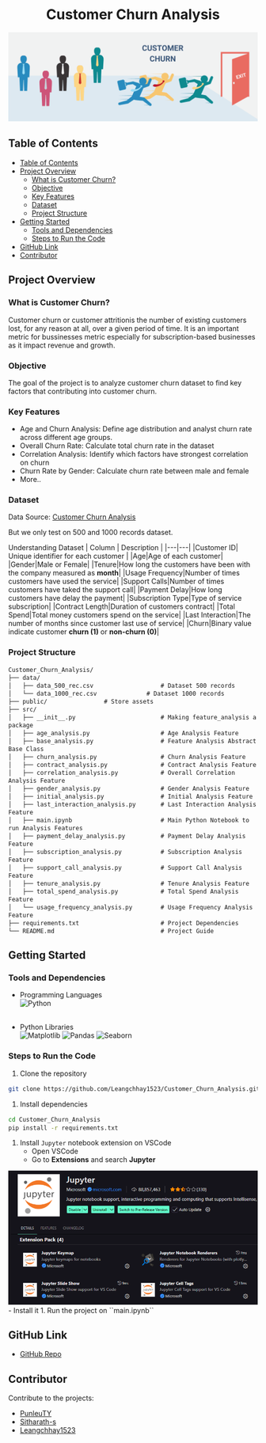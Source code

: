 <h1 style = "text-align: center; ">Customer Churn Analysis</h1>
<img src = "public/customer_churn.png">

## Table of Contents
- [Table of Contents](#table-of-contents)
- [Project Overview](#project-overview)
	- [What is Customer Churn?](#what-is-customer-churn)
	- [Objective](#objective)
	- [Key Features](#key-features)
	- [Dataset](#dataset)
	- [Project Structure](#project-structure)
- [Getting Started](#getting-started)
	- [Tools and Dependencies](#tools-and-dependencies)
	- [Steps to Run the Code](#steps-to-run-the-code)
- [GitHub Link](#github-link)
- [Contributor](#contributor)

## Project Overview
### What is Customer Churn?
Customer churn or customer attritionis the number of existing customers lost, for any reason at all, over a given period of time. It is an important metric for bussinesses metric especially for subscription-based businesses as it impact revenue and growth. 
### Objective
The goal of the project is to analyze customer churn dataset to find key factors that contributing into customer churn.
### Key Features
- Age and Churn Analysis: Define age distribution and analyst churn rate across different age groups.
- Overall Churn Rate: Calculate total churn rate in the dataset
- Correlation Analysis: Identify which factors have strongest correlation on churn
- Churn Rate by Gender: Calculate churn rate between male and female
- More.. 

### Dataset
Data Source: [Customer Churn Analysis](https://www.kaggle.com/datasets/muhammadshahidazeem/customer-churn-dataset)

But we only test on 500 and 1000 records dataset.

Understanding Dataset
| Column   | Description |
|---|---|
|Customer ID| Unique identifier for each customer  |
|Age|Age of each customer|
|Gender|Male or Female|
|Tenure|How long the customers have been with the company measured as **month**|
|Usage Frequency|Number of times customers have used the service|
|Support Calls|Number of times customers have taked the support call|
|Payment Delay|How long customers have delay the payment|
|Subscription Type|Type of service subscription|
|Contract Length|Duration of customers contract|
|Total Spend|Total money customers spend on the service|
|Last Interaction|The number of months since customer last use of service|
|Churn|Binary value indicate customer **churn (1)** or **non-churn (0)**|

### Project Structure

```plaintext
Customer_Churn_Analysis/
├── data/
│   ├── data_500_rec.csv                   # Dataset 500 records
│   └── data_1000_rec.csv	           # Dataset 1000 records
├── public/				   # Store assets
├── src/
│   ├── __init__.py                        # Making feature_analysis a package
│   ├── age_analysis.py                    # Age Analysis Feature
│   ├── base_analysis.py                   # Feature Analysis Abstract Base Class
│   ├── churn_analysis.py                  # Churn Analysis Feature
│   ├── contract_analysis.py               # Contract Analysis Feature
│   ├── correlation_analysis.py            # Overall Correlation Analysis Feature
│   ├── gender_analysis.py                 # Gender Analysis Feature
│   ├── initial_analysis.py                # Initial Analysis Feature
│   ├── last_interaction_analysis.py       # Last Interaction Analysis Feature
│   ├── main.ipynb                         # Main Python Notebook to run Analysis Features
│   ├── payment_delay_analysis.py          # Payment Delay Analysis Feature
│   ├── subscription_analysis.py           # Subscription Analysis Feature
│   ├── support_call_analysis.py           # Support Call Analysis Feature
│   ├── tenure_analysis.py                 # Tenure Analysis Feature
│   ├── total_spend_analysis.py            # Total Spend Analysis Feature
│   └── usage_frequency_analysis.py        # Usage Frequency Analysis Feature
├── requirements.txt                       # Project Dependencies
└── README.md                              # Project Guide
```
## Getting Started
### Tools and Dependencies
- Programming Languages<br>
![Python](https://img.shields.io/badge/Python-FFD43B?style=for-the-badge&logo=python&logoColor=blue) <br><br>

- Python Libraries<br>
![Matplotlib](https://img.shields.io/static/v1?label=Matplotlib&message=Visualization&color=11557C&style=for-the-badge&logo=data:image/png;base64,<BASE64_ENCODED_IMAGE>) ![Pandas](https://img.shields.io/static/v1?label=Pandas&message=Data%20Analysis&color=150458&style=for-the-badge&logo=data:image/png;base64,<BASE64_ENCODED_IMAGE>)
![Seaborn](https://img.shields.io/static/v1?label=Seaborn&message=Data%20Visualization&color=0696D7&style=for-the-badge&logo=data:image/png;base64,<BASE64_ENCODED_IMAGE>)

### Steps to Run the Code
1. Clone the repository
```bash
git clone https://github.com/Leangchhay1523/Customer_Churn_Analysis.git
```
1. Install dependencies
```bash
cd Customer_Churn_Analysis
pip install -r requirements.txt
```
1. Install ``Jupyter`` notebook extension on VSCode
	- Open VSCode
	- Go to **Extensions** and search **Jupyter**
<img src = "public/jupyter_extension.png">
	- Install it
1. Run the project on ``main.ipynb``

## GitHub Link
- [GitHub Repo](https://github.com/Leangchhay1523/Customer_Churn_Analysis)
## Contributor
Contribute to the projects:
- [PunleuTY](https://github.com/PunleuTY)
- [Sitharath-s](https://github.com/Sitharath-s)
- [Leangchhay1523](https://github.com/Leangchhay1523)
